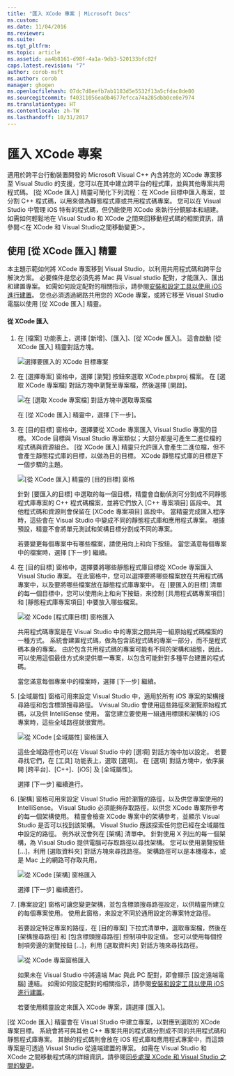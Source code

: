```yaml
---
title: "匯入 XCode 專案 | Microsoft Docs"
ms.custom: 
ms.date: 11/04/2016
ms.reviewer: 
ms.suite: 
ms.tgt_pltfrm: 
ms.topic: article
ms.assetid: aa4b8161-d98f-4a1a-9db3-520133bfc82f
caps.latest.revision: "7"
author: corob-msft
ms.author: corob
manager: ghogen
ms.openlocfilehash: 07dc7d8eefb7ab1183d5e5532f13a5cfdac8de80
ms.sourcegitcommit: f40311056ea0b4677efcca74a285dbb0ce0e7974
ms.translationtype: HT
ms.contentlocale: zh-TW
ms.lasthandoff: 10/31/2017
---
```

# <a name="import-an-xcode-project"></a>匯入 XCode 專案
適用於跨平台行動裝置開發的 Microsoft Visual C++ 內含將您的 XCode 專案移至 Visual Studio 的支援，您可以在其中建立跨平台的程式庫，並與其他專案共用程式碼。 [從 XCode 匯入] 精靈可簡化下列流程：在 XCode 目標中匯入專案，並分割 C++ 程式碼，以用來做為靜態程式庫或共用程式碼專案。 您可以在 Visual Studio 中管理 iOS 特有的程式碼，但仍能使用 XCode 來執行分鏡腳本和組建。 如需如何輕鬆地在 Visual Studio 和 XCode 之間來回移動程式碼的相關資訊，請參閱＜在 XCode 和 Visual Studio之間移動變更＞。  
  
## <a name="using-the-import-from-xcode-wizard"></a>使用 [從 XCode 匯入] 精靈  
 本主題示範如何將 XCode 專案移到 Visual Studio，以利用共用程式碼和跨平台解決方案。 必要條件是您必須先將 Mac 與 Visual studio 配對，才能匯入、匯出和建置專案。 如需如何設定配對的相關指示，請參閱[安裝和設定工具以使用 iOS 進行建置](../cross-platform/install-and-configure-tools-to-build-using-ios.md)。 您也必須透過網路共用您的 XCode 專案，或將它移至 Visual Studio 電腦以使用 [從 XCode 匯入] 精靈。  
  
#### <a name="import-from-xcode"></a>從 XCode 匯入  
  
1.  在 [檔案] 功能表上，選擇 [新增]、[匯入]、[從 XCode 匯入]。 這會啟動 [從 XCode 匯入] 精靈對話方塊。  
  
     ![選擇要匯入的 XCode 目標專案](../cross-platform/media/cppmdd_u2_importxcode_choose.PNG "CPPMDD_U2_ImportXCode_Choose")  
  
2.  在 [選擇專案] 窗格中，選擇 [瀏覽] 按鈕來選取 XCode.pbxproj 檔案。 在 [選取 XCode 專案檔] 對話方塊中瀏覽至專案檔，然後選擇 [開啟]。  
  
     ![在 [選取 Xcode 專案檔] 對話方塊中選取專案檔](../cross-platform/media/cppmdd_u2_importxcode_browse.PNG "CPPMDD_U2_ImportXCode_Browse")  
  
     在 [從 XCode 匯入] 精靈中，選擇 [下一步]。  
  
3.  在 [目的目標] 窗格中，選擇要從 XCode 專案匯入 Visual Studio 專案的目標。 XCode 目標與 Visual Studio 專案類似；大部分都是可產生二進位檔的程式碼與資源組合。 [從 XCode 匯入] 精靈只允許匯入會產生二進位檔，但不會產生靜態程式庫的目標，以做為目的目標。 XCode 靜態程式庫的目標是下一個步驟的主題。  
  
     ![[從 XCode 匯入] 精靈的 [目的目標] 窗格](../cross-platform/media/cppmdd_u2_importxcode_destination.jpg "CPPMDD_U2_ImportXCode_Destination")  
  
     針對 [要匯入的目標] 中選取的每一個目標，精靈會自動偵測可分割成不同靜態程式庫專案的 C++ 程式碼檔案，並將它們放入 [C++ 專案項目] 區段中。 其他程式碼和資源則會保留在 [XCode 專案項目] 區段中。 當精靈完成匯入程序時，這些會在 Visual Studio 中變成不同的靜態程式庫和應用程式專案。 根據預設，精靈不會將單元測試和架構目標分割成不同的專案。  
  
     若要變更每個專案中有哪些檔案，請使用向上和向下按鈕。 當您滿意每個專案中的檔案時，選擇 [下一步] 繼續。  
  
4.  在 [目的目標] 窗格中，選擇要將哪些靜態程式庫目標從 XCode 專案匯入 Visual Studio 專案。 在此窗格中，您可以選擇要將哪些檔案放在共用程式碼專案中，以及要將哪些檔案放在靜態程式庫專案中。 在 [要匯入的目標] 清單的每一個目標中，您可以使用向上和向下按鈕，來控制 [共用程式碼專案項目] 和 [靜態程式庫專案項目] 中要放入哪些檔案。  
  
     ![從 XCode [程式庫目標] 窗格匯入](../cross-platform/media/cppmdd_u2_importxcode_library.jpg "CPPMDD_U2_ImportXCode_Library")  
  
     共用程式碼專案是在 Visual Studio 中的專案之間共用一組原始程式碼檔案的一種方式。 系統會建置程式碼，做為包含該程式碼的專案一部分，而不是程式碼本身的專案。 由於包含共用程式碼的專案可能有不同的架構和組態，因此，可以使用這個最佳方式來提供單一專案，以包含可能針對多種平台建置的程式碼。  
  
     當您滿意每個專案中的檔案時，選擇 [下一步] 繼續。  
  
5.  [全域屬性] 窗格可用來設定 Visual Studio 中，適用於所有 iOS 專案的架構搜尋路徑和包含標頭搜尋路徑。 Vvisual Studio 會使用這些路徑來瀏覽原始程式碼，以及供 IntelliSense 使用。 當您建立要使用一組通用標頭和架構的 iOS 專案時，這些全域路徑就很實用。  
  
     ![從 XCode [全域屬性] 窗格匯入](../cross-platform/media/cppmdd_u2_importxcode_global.jpg "CPPMDD_U2_ImportXCode_Global")  
  
     這些全域路徑也可以在 Visual Studio 中的 [選項] 對話方塊中加以設定。 若要尋找它們，在 [工具] 功能表上，選取 [選項]。 在 [選項] 對話方塊中，依序展開 [跨平台]、[C++]、[iOS] 及 [全域屬性]。  
  
     選擇 [下一步]  繼續進行。  
  
6.  [架構] 窗格可用來設定 Visual Studio 用於瀏覽的路徑，以及供您專案使用的 IntelliSense。 Visual Studio 必須能夠存取路徑，以供您 XCode 專案所參考的每一個架構使用。 精靈會檢查 XCode 專案中的架構參考，並顯示 Visual Studio 是否可以找到該架構。 Visual Studio 應該探索任何您已經在全域屬性中設定的路徑。 例外狀況會列在 [架構] 清單中。 針對使用 X 列出的每一個架構，為 Visual Studio 提供電腦可存取路徑以尋找架構。 您可以使用瀏覽按鈕 […]，利用 [選取資料夾] 對話方塊來尋找路徑。 架構路徑可以是本機複本，或是 Mac 上的網路可存取共用。  
  
     ![從 XCode [架構] 窗格匯入](../cross-platform/media/cppmdd_u2_importxcode_frameworks.jpg "CPPMDD_U2_ImportXCode_Frameworks")  
  
     選擇 [下一步]  繼續進行。  
  
7.  [專案設定] 窗格可讓您變更架構，並包含標頭搜尋路徑設定，以供精靈所建立的每個專案使用。 使用此窗格，來設定不同於通用設定的專案特定路徑。  
  
     若要設定特定專案的路徑，在 [目的專案] 下拉式清單中，選取專案檔，然後在 [架構搜尋路徑] 和 [包含標頭搜尋路徑] 控制項中設定值。 您可以使用每個控制項旁邊的瀏覽按鈕 […]，利用 [選取資料夾] 對話方塊來尋找路徑。  
  
     ![從 XCode 專案窗格匯入](../cross-platform/media/cppmdd_u2_importxcode_projects.jpg "CPPMDD_U2_ImportXCode_Projects")  
  
     如果未在 Visual Studio 中將遠端 Mac 與此 PC 配對，即會顯示 [設定遠端電腦] 連結。 如需如何設定配對的相關指示，請參閱[安裝和設定工具以使用 iOS 進行建置](../cross-platform/install-and-configure-tools-to-build-using-ios.md)。  
  
     若要使用精靈設定來匯入 XCode 專案，請選擇 [匯入]。  
  
 [從 XCode 匯入] 精靈會在 Visual Studio 中建立專案，以對應到選取的 XCode 專案目標。 系統會將可與其他 C++ 專案共用的程式碼分割成不同的共用程式碼和靜態程式庫專案。 其餘的程式碼則會放在 iOS 程式庫和應用程式專案中，而這類專案是可透過 Visual Studio 從遠端建置的專案。 如需在 Visual Studio 和 XCode 之間移動程式碼的詳細資訊，請參閱[同步處理 XCode 和 Visual Studio 之間的變更](../cross-platform/sync-changes-between-xcode-and-visual-studio.md)。